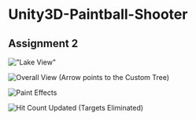 # Unity3D-Paintball-Shooter
## Assignment 2

!["Lake View"](https://i.imgur.com/OD48f8F.png)

![Overall View (Arrow points to the Custom Tree)](https://i.imgur.com/Zn9Qdet.png)

![Paint Effects](https://i.imgur.com/D4x8yjb.png)

![Hit Count Updated (Targets Eliminated)](https://i.imgur.com/KEBRYHw.png)
